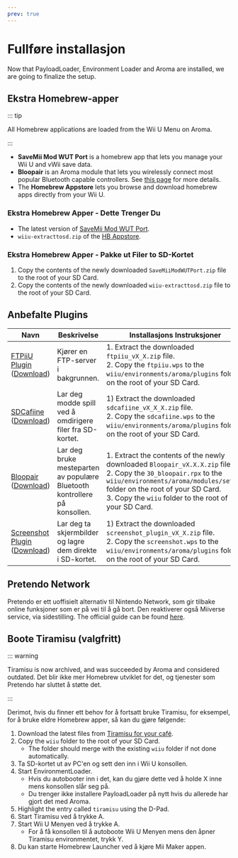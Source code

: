 ```yaml
---
prev: true
---
```


# Fullføre installasjon

Now that PayloadLoader, Environment Loader and Aroma are installed, we are going to finalize the setup.

## Ekstra Homebrew-apper

::: tip

All Homebrew applications are loaded from the Wii U Menu on Aroma.

:::

- **SaveMii Mod WUT Port** is a homebrew app that lets you manage your Wii U and vWii save data.
- **Bloopair** is an Aroma module that lets you wirelessly connect most popular Bluetooth capable controllers. See [this page](https://gbatemp.net/threads/bloopair-connect-controllers-from-other-consoles-natively.594289/) for more details.
- The **Homebrew Appstore** lets you browse and download homebrew apps directly from your Wii U.

### Ekstra Homebrew Apper - Dette Trenger Du

- The latest version of [SaveMii Mod WUT Port](https://wiiubru.com/appstore/zips/SaveMiiModWUTPort.zip).
- `wiiu-extracttosd.zip` of the [HB Appstore](https://github.com/fortheusers/hb-appstore/releases/).

### Ekstra Homebrew Apper - Pakke ut Filer to SD-Kortet

1. Copy the contents of the newly downloaded `SaveMiiModWUTPort.zip` file to the root of your SD Card.
2. Copy the contents of the newly downloaded `wiiu-extracttosd.zip` file to the root of your SD Card.

## Anbefalte Plugins

| Navn                                                                                                                                                  | Beskrivelse                                                                               | Installasjons Instruksjoner                                                                                                                                                                                                                                                                                                                    |
| ----------------------------------------------------------------------------------------------------------------------------------------------------- | ----------------------------------------------------------------------------------------- | ---------------------------------------------------------------------------------------------------------------------------------------------------------------------------------------------------------------------------------------------------------------------------------------------------------------------------------------------- |
| [FTPiiU Plugin](https://github.com/wiiu-env/ftpiiu_plugin/) ([Download](https://github.com/wiiu-env/ftpiiu_plugin/releases))       | Kjører en FTP-server i bakgrunnen.                                        | 1. Extract the downloaded `ftpiiu_vX_X.zip` file. <br> 2. Copy the `ftpiiu.wps` to the `wiiu/environments/aroma/plugins` folder on the root of your SD Card.                                                                                                                                   |
| [SDCafiine](https://github.com/wiiu-env/sdcafiine_plugin/) ([Download](https://github.com/wiiu-env/sdcafiine_plugin/releases))     | Lar deg modde spill ved å omdirigere filer fra SD-kortet.                 | 1) Extract the downloaded `sdcafiine_vX_X_X.zip` file. <br> 2. Copy the `sdcafiine.wps` to the `wiiu/environments/aroma/plugins` folder on the root of your SD Card.                                                                                                                           |
| [Bloopair](https://github.com/GaryOderNichts/Bloopair/) ([Download](https://github.com/GaryOderNichts/Bloopair/releases))          | Lar deg bruke mesteparten av populære Bluetooth kontrollere på konsollen. | 1. Extract the contents of the newly downloaded `Bloopair_vX.X.X.zip` file. <br> 2. Copy the `30_bloopair.rpx` to the `wiiu/environments/aroma/modules/setup/` folder on the root of your SD Card. <br> 3. Copy the `wiiu` folder to the root of your SD Card. |
| [Screenshot Plugin](https://github.com/wiiu-env/ScreenshotWUPS/) ([Download](https://github.com/wiiu-env/ScreenshotWUPS/releases)) | Lar deg ta skjermbilder og lagre dem direkte i SD-kortet.                 | 1) Extract the downloaded `screenshot_plugin_vX_X.zip` file. <br> 2. Copy the `screenshot.wps` to the `wiiu/environments/aroma/plugins` folder on the root of your SD Card.                                                                                                                    |

## Pretendo Network

Pretendo er ett uoffisielt alternativ til Nintendo Network, som gir tilbake online funksjoner som er på vei til å gå bort. Den reaktiverer også Miiverse service, via sidestilling. The official guide can be found [here](https://pretendo.network/docs/install/wiiu).

## Boote Tiramisu (valgfritt)

::: warning

Tiramisu is now archived, and was succeeded by Aroma and considered outdated. Det blir ikke mer Homebrew utviklet for det, og tjenester som Pretendo har sluttet å støtte det.

:::

Derimot, hvis du finner ett behov for å fortsatt bruke Tiramisu, for eksempel, for å bruke eldre Homebrew apper, så kan du gjøre følgende:

1. Download the latest files from [Tiramisu for your café](https://tiramisu.foryour.cafe).
2. Copy the `wiiu` folder to the root of your SD Card.
   - The folder should merge with the existing `wiiu` folder if not done automatically.
3. Ta SD-kortet ut av PC'en og sett den inn i Wii U konsollen.
4. Start EnvironmentLoader.
   - Hvis du autobooter inn i det, kan du gjøre dette ved å holde X inne mens konsollen slår seg på.
   - Du trenger ikke installere PayloadLoader på nytt hvis du allerede har gjort det med Aroma.
5. Highlight the entry called `tiramisu` using the D-Pad.
6. Start Tiramisu ved å trykke A.
7. Start Wii U Menyen ved å trykke A.
   - For å få konsollen til å autoboote Wii U Menyen mens den åpner Tiramisu environmentet, trykk Y.
8. Du kan starte Homebrew Launcher ved å kjøre Mii Maker appen.
